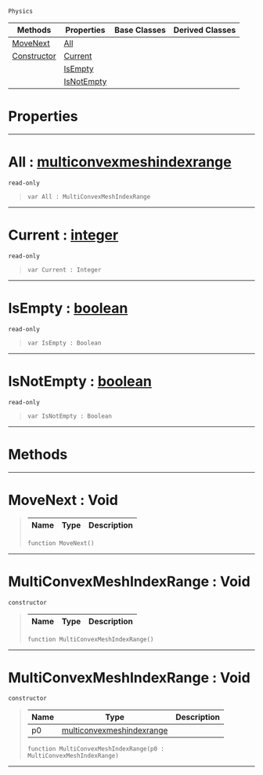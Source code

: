  `Physics`

|Methods|Properties|Base Classes|Derived Classes|
|---|---|---|---|
|[ MoveNext](https://github.com/PlasmaEngine/PlasmaDocs/blob/master/code_reference/class_reference/multiconvexmeshindexrange.markdown#movenext-void)|[ All](https://github.com/PlasmaEngine/PlasmaDocs/blob/master/code_reference/class_reference/multiconvexmeshindexrange.markdown#all-plasma-engine-document)| | |
|[ Constructor](https://github.com/PlasmaEngine/PlasmaDocs/blob/master/code_reference/class_reference/multiconvexmeshindexrange.markdown#multiconvexmeshindexrang)|[ Current](https://github.com/PlasmaEngine/PlasmaDocs/blob/master/code_reference/class_reference/multiconvexmeshindexrange.markdown#current-plasma-engine-docu)| | |
| |[ IsEmpty](https://github.com/PlasmaEngine/PlasmaDocs/blob/master/code_reference/class_reference/multiconvexmeshindexrange.markdown#isempty-plasma-engine-docu)| | |
| |[ IsNotEmpty](https://github.com/PlasmaEngine/PlasmaDocs/blob/master/code_reference/class_reference/multiconvexmeshindexrange.markdown#isnotempty-plasma-engine-d)| | |


 #  Properties


---  
 #  All : [multiconvexmeshindexrange](https://github.com/PlasmaEngine/PlasmaDocs/blob/master/code_reference/class_reference/multiconvexmeshindexrange.markdown)

 `read-only`

> 
> ``` lang=cpp, name=Lightning
> var All : MultiConvexMeshIndexRange


---  
 #  Current : [integer](https://github.com/PlasmaEngine/PlasmaDocs/blob/master/code_reference/lightning_base_types/integer.markdown)

 `read-only`

> 
> ``` lang=cpp, name=Lightning
> var Current : Integer


---  
 #  IsEmpty : [boolean](https://github.com/PlasmaEngine/PlasmaDocs/blob/master/code_reference/lightning_base_types/boolean.markdown)

 `read-only`

> 
> ``` lang=cpp, name=Lightning
> var IsEmpty : Boolean


---  
 #  IsNotEmpty : [boolean](https://github.com/PlasmaEngine/PlasmaDocs/blob/master/code_reference/lightning_base_types/boolean.markdown)

 `read-only`

> 
> ``` lang=cpp, name=Lightning
> var IsNotEmpty : Boolean


---  
 #  Methods


---  
 #  MoveNext : Void

> 
> |Name|Type|Description|
> |---|---|---|
> ``` lang=cpp, name=Lightning
> function MoveNext()
> ``` 


---  
 #  MultiConvexMeshIndexRange : Void

 `constructor`

> 
> |Name|Type|Description|
> |---|---|---|
> ``` lang=cpp, name=Lightning
> function MultiConvexMeshIndexRange()
> ``` 


---  
 #  MultiConvexMeshIndexRange : Void

 `constructor`

> 
> |Name|Type|Description|
> |---|---|---|
> |p0|[multiconvexmeshindexrange](https://github.com/PlasmaEngine/PlasmaDocs/blob/master/code_reference/class_reference/multiconvexmeshindexrange.markdown)| |
> ``` lang=cpp, name=Lightning
> function MultiConvexMeshIndexRange(p0 : MultiConvexMeshIndexRange)
> ``` 


---  
 

 